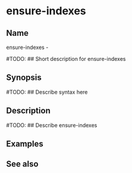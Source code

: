 

# ensure-indexes


## Name
ensure-indexes - 

#TODO: ## Short description for ensure-indexes

## Synopsis
#TODO: ## Describe syntax here

## Description
#TODO: ## Describe ensure-indexes

## Examples

## See also

